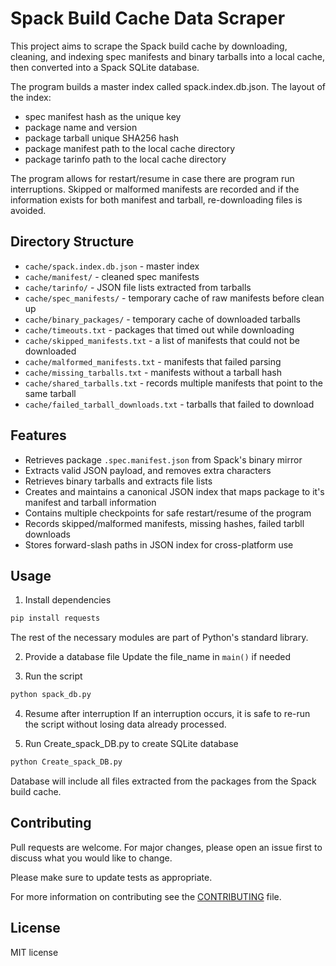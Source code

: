 # Spack Build Cache Data Scraper

This project aims to scrape the Spack build cache by downloading, cleaning, and indexing spec manifests and binary tarballs into a local cache, then converted into a Spack SQLite database. 

The program builds a master index called spack.index.db.json. The layout of the index:
* spec manifest hash as the unique key
* package name and version
* package tarball unique SHA256 hash
* package manifest path to the local cache directory
* package tarinfo path to the local cache directory

The program allows for restart/resume in case there are program run interruptions. Skipped or malformed manifests are recorded and if the information exists for both manifest and tarball, re-downloading files is avoided. 

## Directory Structure
* `cache/spack.index.db.json` - master index
* `cache/manifest/` - cleaned spec manifests
* `cache/tarinfo/` - JSON file lists extracted from tarballs
* `cache/spec_manifests/` - temporary cache of raw manifests before clean up
* `cache/binary_packages/` - temporary cache of downloaded tarballs
* `cache/timeouts.txt` - packages that timed out while downloading
* `cache/skipped_manifests.txt` - a list of manifests that could not be downloaded
* `cache/malformed_manifests.txt` - manifests that failed parsing
* `cache/missing_tarballs.txt` - manifests without a tarball hash
* `cache/shared_tarballs.txt` - records multiple manifests that point to the same tarball
* `cache/failed_tarball_downloads.txt` - tarballs that failed to download

## Features
* Retrieves package `.spec.manifest.json` from Spack's binary mirror
* Extracts valid JSON payload, and removes extra characters
* Retrieves binary tarballs and extracts file lists
* Creates and maintains a canonical JSON index that maps package to it's manifest and tarball information
* Contains multiple checkpoints for safe restart/resume of the program
* Records skipped/malformed manifests, missing hashes, failed tarbll downloads
* Stores forward-slash paths in JSON index for cross-platform use

## Usage
1. Install dependencies
```bash
pip install requests
```
The rest of the necessary modules are part of Python's standard library.

2. Provide a database file
Update the file_name in `main()` if needed

3. Run the script
```bash
python spack_db.py
```

4. Resume after interruption
If an interruption occurs, it is safe to re-run the script without losing data already processed. 

5. Run Create_spack_DB.py to create SQLite database
```bash
python Create_spack_DB.py
```
Database will include all files extracted from the packages from the Spack build cache.

## Contributing

Pull requests are welcome. For major changes, please open an issue first to discuss what you would like to change.

Please make sure to update tests as appropriate.

For more information on contributing see the [CONTRIBUTING](./CONTRIBUTING.md) file.

## License

MIT license